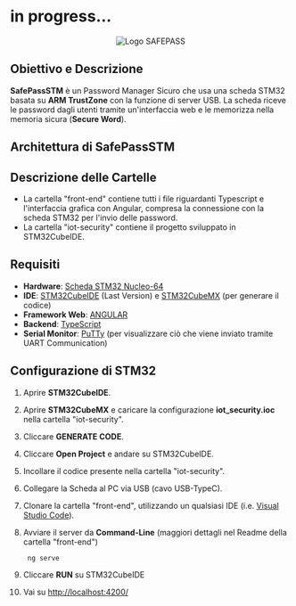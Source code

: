 # in progress...
<p align="center">
  <img src="https://github.com/user-attachments/assets/e25d99f7-0aa1-4ead-89ae-97906e69d43e" alt="Logo SAFEPASS">
</p>

## Obiettivo e Descrizione
**SafePassSTM** è un Password Manager Sicuro che usa una scheda STM32 basata su **ARM TrustZone** con la funzione di server USB. La scheda riceve le password dagli utenti tramite un'interfaccia web e le memorizza nella memoria sicura (**Secure Word**).

## Architettura di SafePassSTM


## Descrizione delle Cartelle
- La cartella "front-end" contiene tutti i file riguardanti Typescript e l'interfaccia grafica con Angular, compresa la connessione con la scheda STM32 per l'invio delle password.
- La cartella "iot-security" contiene il progetto sviluppato in STM32CubeIDE. 

## Requisiti
- **Hardware**: [Scheda STM32 Nucleo-64](https://www.st.com/en/evaluation-tools/NUCLEO-WBA55CG.html)
- **IDE**: [STM32CubeIDE](https://www.st.com/en/development-tools/stm32cubeide.html) (Last Version) e [STM32CubeMX](https://www.st.com/en/development-tools/stm32cubemx.html) (per generare il codice) 
- **Framework Web**: [ANGULAR](https://angular.dev/installation)
- **Backend**: [TypeScript](https://www.npmjs.com/package/typescript)
- **Serial Monitor**: [PuTTy](https://putty.it.softonic.com/) (per visualizzare ciò che viene inviato tramite UART Communication)

## Configurazione di STM32
1. Aprire **STM32CubeIDE**.
2. Aprire **STM32CubeMX** e caricare la configurazione **iot_security.ioc** nella cartella "iot-security".
3. Cliccare **GENERATE CODE**.
4. Cliccare **Open Project** e andare su STM32CubeIDE.
5. Incollare il codice presente nella cartella "iot-security".
6. Collegare la Scheda al PC via USB (cavo USB-TypeC).
7. Clonare la cartella "front-end", utilizzando un qualsiasi IDE (i.e. [Visual Studio Code](https://code.visualstudio.com/download)).
8. Avviare il server da **Command-Line** (maggiori dettagli nel Readme della cartella "front-end")

   ```
    ng serve
    ```
9. Cliccare **RUN** su STM32CubeIDE
10. Vai su [http://localhost:4200/](http://localhost:4200/)
